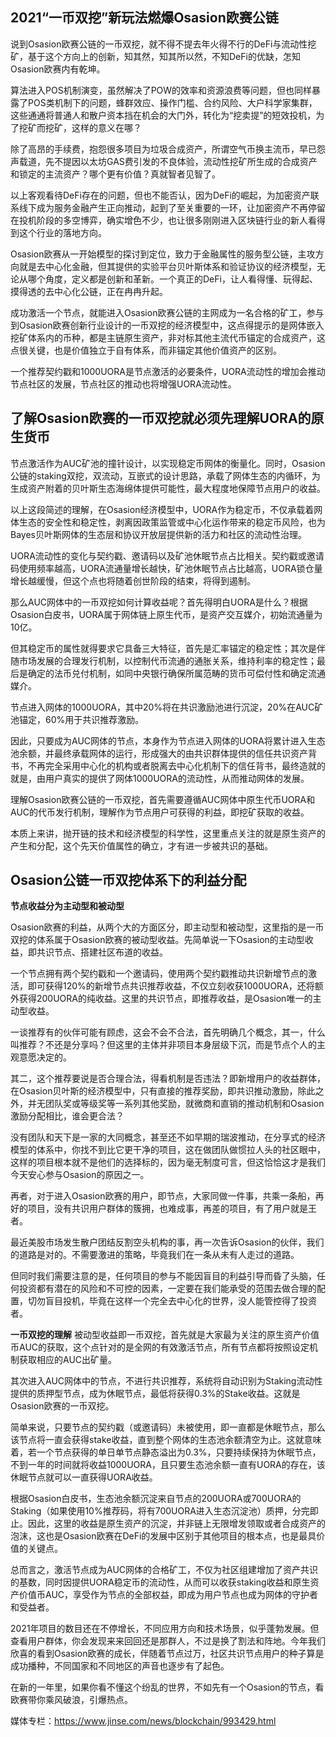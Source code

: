 ## **2021“一币双挖”新玩法燃爆Osasion欧赛公链**


说到Osasion欧赛公链的一币双挖，就不得不提去年火得不行的DeFi与流动性挖矿，基于这个方向上的创新，知其然，知其所以然，不知DeFi的优缺，怎知Osasion欧赛内有乾坤。

算法进入POS机制演变，虽然解决了POW的效率和资源浪费等问题，但也同样暴露了POS类机制下的问题，蜂群效应、操作门槛、合约风险、大户科学家集群，这些通通将普通人和散户资本挡在机会的大门外，转化为“挖卖提”的短效投机，为了挖矿而挖矿，这样的意义在哪？

除了高昂的手续费，抱怨很多项目为垃圾合成资产，所谓空气币换主流币，早已怨声载道，先不提因以太坊GAS费引发的不良体验，流动性挖矿所生成的合成资产和锁定的主流资产？哪个更有价值？真就智者见智了。

以上客观看待DeFi存在的问题，但也不能否认，因为DeFi的崛起，为加密资产联系线下成为服务金融产生正向推动，起到了至关重要的一环，让加密资产不再停留在投机阶段的多空博弈，确实增色不少，也让很多刚刚进入区块链行业的新人看得到这个行业的落地方向。

Osasion欧赛从一开始模型的探讨到定位，致力于金融属性的服务型公链，主攻方向就是去中心化金融，但其提供的实验平台贝叶斯体系和验证协议的经济模型，无论从哪个角度，定义都是创新和革新。一个真正的DeFi，让人看得懂、玩得起、摸得透的去中心化公链，正在冉冉升起。

成功激活一个节点，就能进入Osasion欧赛公链的主网成为一名合格的矿工，参与到Osasion欧赛创新行业设计的一币双挖的经济模型中，这点得提示的是网体嵌入挖矿体系内的币种，都是主链原生资产，非对标其他主流代币锚定的合成资产，这点很关键，也是价值独立于自有体系，而非锚定其他价值资产的区别。

一个推荐契约戳和1000UORA是节点激活的必要条件，UORA流动性的增加会推动节点社区的发展，节点社区的推动也将增强UORA流动性。


## **了解Osasion欧赛的一币双挖就必须先理解UORA的原生货币**


节点激活作为AUC矿池的撞针设计，以实现稳定币网体的衡量化。同时，Osasion公链的staking双挖，双流动，互嵌式的设计思路，承载了网体生态的内循环，为生成资产附着的贝叶斯生态海绵体提供可能性，最大程度地保障节点用户的收益。

以上这段简述的理解，在Osasion经济模型中，UORA作为稳定币，不仅承载着网体生态的安全性和稳定性，剥离因政策监管或中心化运作带来的稳定币风险，也为Bayes贝叶斯网体的生态层和协议开放层提供新的活力和社区的流动性治理。

UORA流动性的变化与契约戳、邀请码以及矿池休眠节点占比相关。契约戳或邀请码使用频率越高，UORA流通量增长越快，矿池休眠节点占比越高，UORA锁仓量增长越缓慢，但这个点也将随着创世阶段的结束，将得到遏制。

那么AUC网体中的一币双挖如何计算收益呢？首先得明白UORA是什么？根据Osasion白皮书，UORA属于网体链上原生代币，是资产交互媒介，初始流通量为10亿。

但其稳定币的属性就得要求它具备三大特征，首先是汇率锚定的稳定性；其次是伴随市场发展的合理发行机制，以控制代币流通的通胀关系，维持利率的稳定性；最后是确定的法币兑付机制，如同中央银行确保所属范畴的货币可偿付性和确定流通媒介。

节点进入网体的1000UORA，其中20%将在共识激励池进行沉淀，20%在AUC矿池锚定，60%用于共识推荐激励。

因此，只要成为AUC网体的节点，本身作为节点进入网体的UORA将累计进入生态池余额，并最终承载网体的运行，形成强大的由共识群体提供的信任共识资产背书，不再完全采用中心化的机构或者脱离去中心化机制下的信任背书，最终造就的就是，由用户真实的提供了网体1000UORA的流动性，从而推动网体的发展。

理解Osasion欧赛公链的一币双挖，首先需要遵循AUC网体中原生代币UORA和AUC的代币发行机制，理解作为节点用户可获得的利益，即挖矿获取的收益。

本质上来讲，抛开链的技术和经济模型的科学性，这里重点关注的就是原生资产的产生和分配，这个先天价值属性的确立，才有进一步被共识的基础。

## **Osasion公链一币双挖体系下的利益分配**
****节点收益分为主动型和被动型****

Osasion欧赛的利益，从两个大的方面区分，即主动型和被动型，这里指的是一币双挖的体系属于Osasion欧赛的被动型收益。先简单说一下Osasion的主动型收益，即共识节点、搭建社区布道的收益。

一个节点拥有两个契约戳和一个邀请码，使用两个契约戳推动共识新增节点的激活，即可获得120%的新增节点共识推荐收益，不仅立刻收获1000UORA，还将额外获得200UORA的纯收益。这里的共识节点，即推荐收益，是Osasion唯一的主动型收益。

一谈推荐有的伙伴可能有顾虑，这会不会不合法，首先明确几个概念，其一，什么叫推荐？不还是分享吗？但这里的主体并非项目本身层级下沉，而是节点个人的主观意愿决定的。

其二，这个推荐要说是否合理合法，得看机制是否违法？即新增用户的收益群体，在Osasion贝叶斯的经济模型中，只有直接的推荐奖励，即共识推动激励，除此之外，并无团队奖或等级奖等一系列其他奖励，就微商和直销的推动机制和Osasion激励分配相比，谁会更合法？

没有团队和天下是一家的大同概念，甚至还不如早期的瑞波推动，在分享式的经济模型的体系中，你找不到比它更干净的项目，这在做团队做惯拉人头的社区眼中，这样的项目根本就不是他们的选择标的，因为毫无制度可言，但这恰恰这才是我们今天安心参与Osasion的原因之一。

再者，对于进入Osasion欧赛的用户，即节点，大家同做一件事，共乘一条船，再好的项目，没有共识用户群体的簇拥，也难成事，再差的项目，有了用户就是王者。

最近美股市场发生散户团结反割空头机构的事，再一次告诉Osasion的伙伴，我们的道路是对的。不需要激进的策略，毕竟我们在一条从未有人走过的道路。

但同时我们需要注意的是，任何项目的参与不能因盲目的利益引导而昏了头脑，任何投资都有潜在的风险和不可控的因素，一定要在我们能承受的范围去做合理的配置，切勿盲目投机，毕竟在这样一个完全去中心化的世界，没人能管控得了投资者。

****一币双挖的理解****
被动型收益即一币双挖，首先就是大家最为关注的原生资产价值币AUC的获取，这个点针对的是全网的有效激活节点，所有节点都将按照设定机制获取相应的AUC出矿量。

其次进入AUC网体中的节点，不进行共识推荐，系统将自动识别为Staking流动性提供的质押型节点，成为休眠节点，最低将获得0.3%的Stake收益。这就是Osasion欧赛的一币双挖。

简单来说，只要节点的契约戳（或邀请码）未被使用，即一直都是休眠节点，那么该节点将一直会获得stake收益，直到整个网体的生态池余额清空为止。这就意味着，若一个节点获得的单日单节点静态溢出为0.3%，只要持续保持为休眠节点，不到一年的时间就将收益1000UORA，且只要生态池余额一直有UORA的存在，该休眠节点就可以一直获得UORA收益。

根据Osasion白皮书，生态池余额沉淀来自节点的200UORA或700UORA的Staking（如果使用10%推荐码，将有700UORA进入生态沉淀池）质押，分完即止。因此，这里的收益是原生资产的沉淀，并非链上无限增发领取或者合成资产的泡沫，这也是Osasion欧赛在DeFi的发展中区别于其他项目的根本点，也是最具价值的关键点。

总而言之，激活节点成为AUC网体的合格矿工，不仅为社区组建增加了资产共识的基数，同时因提供UORA稳定币的流动性，从而可以收获staking收益和原生资产价值币AUC，享受作为节点的全部权益，即成为用户节点也成为网体的守护者和受益者。

2021年项目的数目还在不停增长，不同应用方向和技术场景，似乎蓬勃发展。但查看用户群体，你会发现来来回回还是那群人，不过是换了割法和阵地。今年我们欣喜的看到Osasion欧赛的成长，伴随着节点过万，社区共识节点用户的种子算是成功播种，不同国家和不同地区的声音也逐步有了起色。

在新的一年里，如果你看不懂这个纷乱的世界，不如先有一个Osasion的节点，看欧赛带你乘风破浪，引爆热点。

媒体专栏：https://www.jinse.com/news/blockchain/993429.html
